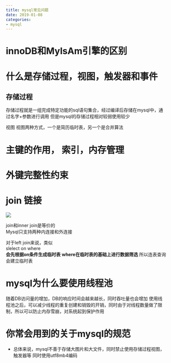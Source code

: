 ```yaml
--- 
title: mysql常见问题 
date: 2019-01-08
categories: 
- mysql 
---
```


# innoDB和MyIsAm引擎的区别


# 什么是存储过程，视图，触发器和事件  
## 存储过程
存储过程就是一组完成特定功能的sql语句集合，经过编译后存储在mysql中，通过名字+参数进行调用
但是mysql的存储过程相对较弱使用较少

视图
视图两种方式，一个是简历临时表，另一个是合并算法
# 主键的作用， 索引，内存管理 

# 外键完整性约束

# join 链接
![](https://cdn.jsdelivr.net/gh/nber1994/fu0k@master/uPic/20181102201848044_1116699279.png)

join和inner join是等价的  
Mysql只支持两种内连接和外连接  

对于left join来说，类似  
slelect  on where  
**会先根据on条件生成临时表**
**where在临时表的基础上进行数据筛选**
所以连表查询会建立临时表  

# mysql为什么要使用线程池
随着DB访问量的增加，DB的响应时间会越来越长，同时吞吐量也会增加
使用线程池之后，可以减少线程的重复创建和销毁的开销，同时由于对线程数量做了限制，所以可以防止内存雪崩，对系统起到保护作用

# 你常会用到的关于mysql的规范
* 总体来说，mysql不善于存储大图片和大文件，同时禁止使用存储过程视图，触发器等 同时使用utf8mb4编码
